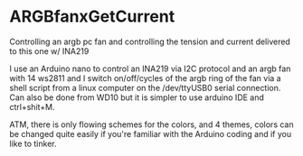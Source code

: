 # ARGBfanxGetCurrent
Controlling an argb pc fan and controlling the tension and current delivered to this one w/ INA219


I use an Arduino nano to control an INA219 via I2C protocol and an argb fan with 14 ws2811 and I switch on/off/cycles of the argb ring of the fan via a shell script from a linux computer on the /dev/ttyUSB0 serial connection. Can also be done from WD10 but it is simpler to use arduino IDE and ctrl+shit+M.

ATM, there is only flowing schemes for the colors, and 4 themes, colors can be changed quite easily if you're familiar with the Arduino coding and if you like to tinker.
